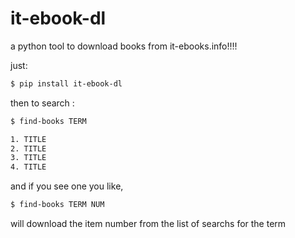 # it-ebook-dl

a python tool to download books from it-ebooks.info!!!!

just:

```bash
$ pip install it-ebook-dl
```

then to search :

```bash
$ find-books TERM

1. TITLE
2. TITLE
3. TITLE
4. TITLE
```


and if you see one you like,

```bash 
$ find-books TERM NUM
```

will download the item number from the list of searchs for the term
